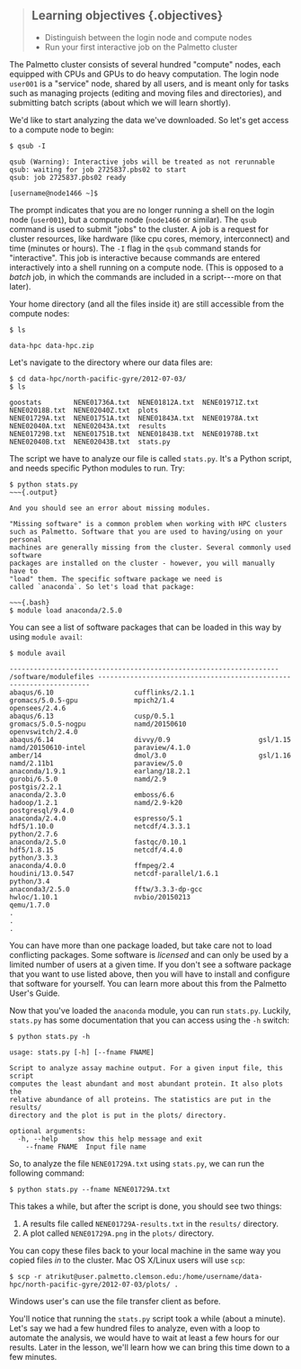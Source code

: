 > ## Learning objectives {.objectives}
> 
> * Distinguish between the login node and compute nodes
> * Run your first interactive job on the Palmetto cluster

The Palmetto cluster consists of several hundred "compute" nodes,
each equipped with CPUs and GPUs to do heavy computation.
The login node `user001` is a "service" node,
shared by all users,
and is meant only for tasks such as managing projects
(editing and moving files and directories),
and submitting batch scripts (about which we will learn shortly).

We'd like to start analyzing the data we've downloaded.
So let's get access to a compute node to begin:

~~~{.bash}
$ qsub -I
~~~

~~~{.output}
qsub (Warning): Interactive jobs will be treated as not rerunnable
qsub: waiting for job 2725837.pbs02 to start
qsub: job 2725837.pbs02 ready

[username@node1466 ~]$ 
~~~

The prompt indicates that you are no longer
running a shell on the login node (`user001`),
but a compute node (`node1466` or similar).
The `qsub` command is used to submit "jobs"
to the cluster.
A job is a request for cluster resources,
like hardware (like cpu cores, memory, interconnect)
and time (minutes or hours).
The `-I` flag in the `qsub` command stands
for "interactive".
This job is interactive because commands
are entered interactively into a
shell running on a compute node.
(This is opposed to a *batch* job,
in which the commands are included in a script---more
on that later).

Your home directory (and all the files inside it)
are still accessible from the compute nodes:

~~~{.bash}
$ ls
~~~

~~~{.output}
data-hpc data-hpc.zip
~~~

Let's navigate to the directory where our data files are:

~~~{.bash}
$ cd data-hpc/north-pacific-gyre/2012-07-03/
$ ls
~~~

~~~{.output}
goostats        NENE01736A.txt  NENE01812A.txt  NENE01971Z.txt  NENE02018B.txt  NENE02040Z.txt  plots
NENE01729A.txt  NENE01751A.txt  NENE01843A.txt  NENE01978A.txt  NENE02040A.txt  NENE02043A.txt  results
NENE01729B.txt  NENE01751B.txt  NENE01843B.txt  NENE01978B.txt  NENE02040B.txt  NENE02043B.txt  stats.py
~~~

The script we have to analyze our file is called `stats.py`.
It's a Python script, and needs specific Python modules to run.
Try:

~~~{.bash}
$ python stats.py
~~~{.output}

And you should see an error about missing modules.

"Missing software" is a common problem when working with HPC clusters
such as Palmetto. Software that you are used to having/using on your personal
machines are generally missing from the cluster. Several commonly used software
packages are installed on the cluster - however, you will manually have to
"load" them. The specific software package we need is
called `anaconda`. So let's load that package:

~~~{.bash}
$ module load anaconda/2.5.0
~~~

You can see a list of software packages that can be loaded in this way
by using `module avail`:

~~~{.bash}
$ module avail
~~~

~~~{.output}
------------------------------------------------------------------- /software/modulefiles --------------------------------------------------------------------
abaqus/6.10                    cufflinks/2.1.1                gromacs/5.0.5-gpu              mpich2/1.4                     opensees/2.4.6
abaqus/6.13                    cusp/0.5.1                     gromacs/5.0.5-nogpu            namd/20150610                  openvswitch/2.4.0
abaqus/6.14                    divvy/0.9                      gsl/1.15                       namd/20150610-intel            paraview/4.1.0
amber/14                       dmol/3.0                       gsl/1.16                       namd/2.11b1                    paraview/5.0
anaconda/1.9.1                 earlang/18.2.1                 gurobi/6.5.0                   namd/2.9                       postgis/2.2.1
anaconda/2.3.0                 emboss/6.6                     hadoop/1.2.1                   namd/2.9-k20                   postgresql/9.4.0
anaconda/2.4.0                 espresso/5.1                   hdf5/1.10.0                    netcdf/4.3.3.1                 python/2.7.6
anaconda/2.5.0                 fastqc/0.10.1                  hdf5/1.8.15                    netcdf/4.4.0                   python/3.3.3
anaconda/4.0.0                 ffmpeg/2.4                     houdini/13.0.547               netcdf-parallel/1.6.1          python/3.4
anaconda3/2.5.0                fftw/3.3.3-dp-gcc              hwloc/1.10.1                   nvbio/20150213                 qemu/1.7.0
.
.
.
~~~

You can have more than one package loaded, but take care not to load
conflicting packages. Some software is *licensed* and can only
be used by a limited number of users at a given time. If you don't
see a software package that you want to use listed above,
then you will have to install and configure that software for yourself.
You can learn more about this from the Palmetto User's Guide.

Now that you've loaded the `anaconda` module, you can run
`stats.py`. Luckily, `stats.py` has some documentation that you
can access using the `-h` switch:

~~~{.bash}
$ python stats.py -h
~~~

~~~{.output}
usage: stats.py [-h] [--fname FNAME]

Script to analyze assay machine output. For a given input file, this script
computes the least abundant and most abundant protein. It also plots the
relative abundance of all proteins. The statistics are put in the results/
directory and the plot is put in the plots/ directory.

optional arguments:
  -h, --help     show this help message and exit
    --fname FNAME  Input file name
~~~

So, to analyze the file `NENE01729A.txt` using `stats.py`,
we can run the following command:

~~~{.bash}
$ python stats.py --fname NENE01729A.txt
~~~

This takes a while, but after the script is done,
you should see two things:

1. A results file called `NENE01729A-results.txt` in the `results/`
directory.
2. A plot called `NENE01729A.png` in the `plots/` directory.

You can copy these files back to your local machine
in the same way you copied files *in* to the cluster.
Mac OS X/Linux users will use `scp`:

~~~{.bash}
$ scp -r atrikut@user.palmetto.clemson.edu:/home/username/data-hpc/north-pacific-gyre/2012-07-03/plots/ .
~~~

Windows user's can use the file transfer client as before.

You'll notice that running the `stats.py` script took a while
(about a minute). Let's say we had a few hundred files to analyze,
even with a loop to automate the analysis, we would have to wait
at least a few hours for our results.
Later in the lesson, we'll learn how we can bring this time down to a
few minutes.
